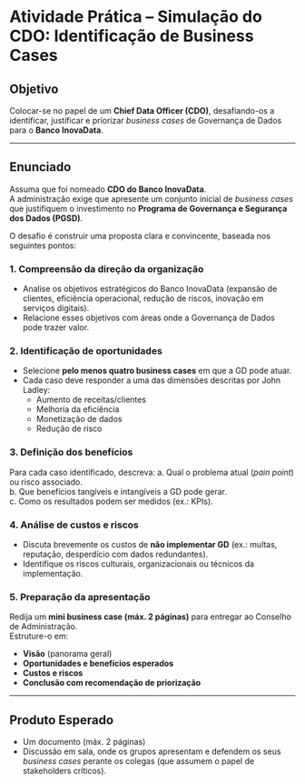 # Atividade Prática – Simulação do CDO: Identificação de Business Cases

## Objetivo
Colocar-se no papel de um **Chief Data Officer (CDO)**, desafiando-os a identificar, justificar e priorizar *business cases* de Governança de Dados para o **Banco InovaData**.

---

## Enunciado
Assuma que foi nomeado **CDO do Banco InovaData**.  
A administração exige que apresente um conjunto inicial de *business cases* que justifiquem o investimento no **Programa de Governança e Segurança dos Dados (PGSD)**.

O desafio é construir uma proposta clara e convincente, baseada nos seguintes pontos:

### 1. Compreensão da direção da organização
- Analise os objetivos estratégicos do Banco InovaData (expansão de clientes, eficiência operacional, redução de riscos, inovação em serviços digitais).  
- Relacione esses objetivos com áreas onde a Governança de Dados pode trazer valor.  

### 2. Identificação de oportunidades
- Selecione **pelo menos quatro business cases** em que a GD pode atuar.  
- Cada caso deve responder a uma das dimensões descritas por John Ladley:
  - Aumento de receitas/clientes  
  - Melhoria da eficiência  
  - Monetização de dados  
  - Redução de risco  

### 3. Definição dos benefícios
Para cada caso identificado, descreva:
a. Qual o problema atual (*pain point*) ou risco associado.  
b. Que benefícios tangíveis e intangíveis a GD pode gerar.  
c. Como os resultados podem ser medidos (ex.: KPIs).  

### 4. Análise de custos e riscos
- Discuta brevemente os custos de **não implementar GD** (ex.: multas, reputação, desperdício com dados redundantes).  
- Identifique os riscos culturais, organizacionais ou técnicos da implementação.  

### 5. Preparação da apresentação
Redija um **mini business case (máx. 2 páginas)** para entregar ao Conselho de Administração.  
Estruture-o em:
- **Visão** (panorama geral)  
- **Oportunidades e benefícios esperados**  
- **Custos e riscos**  
- **Conclusão com recomendação de priorização**  

---

## Produto Esperado
- Um documento (máx. 2 páginas)  
- Discussão em sala, onde os grupos apresentam e defendem os seus *business cases* perante os colegas (que assumem o papel de stakeholders críticos).  
